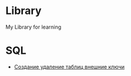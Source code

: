 # Library
My Library for learning
# SQL
- [Создание удаление таблиц внешние ключи](https://metanit.com/sql/mysql/2.5.php)

